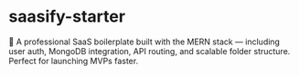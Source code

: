 # saasify-starter
🚀 A professional SaaS boilerplate built with the MERN stack — including user auth, MongoDB integration, API routing, and scalable folder structure. Perfect for launching MVPs faster.
